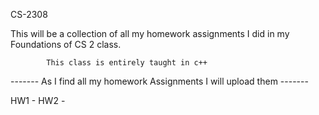 CS-2308

This will be a collection of all my homework assignments I did in my Foundations of CS 2 class.

            This class is entirely taught in c++
------- As I find all my homework Assignments I will upload them -------

HW1 - 
HW2 - 
